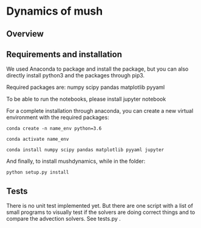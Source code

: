 # Dynamics of mush


## Overview


## Requirements and installation

We used Anaconda to package and install the package, but you can also directly install python3 and the packages through pip3. 

Required packages are: numpy scipy pandas matplotlib pyyaml

To be able to run the notebooks, please install jupyter notebook

For a complete installation through anaconda, you can create a new virtual environment with the required packages:

```
conda create -n name_env python=3.6

conda activate name_env

conda install numpy scipy pandas matplotlib pyyaml jupyter
```
And finally, to install mushdynamics, while in the folder:

```
python setup.py install
```

## Tests

There is no unit test implemented yet. But there are one script with a list of small programs to visually test if the solvers are doing correct things and to compare the advection solvers. See tests.py . 